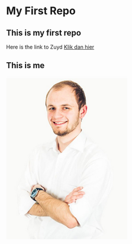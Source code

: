 # My First Repo
## This is my first repo
Here is the link to Zuyd
[Klik dan hier](https://www.zuyd.nl/) 
## This is me
![Sander Schmeitz](img/sander_schmeitz.png)
